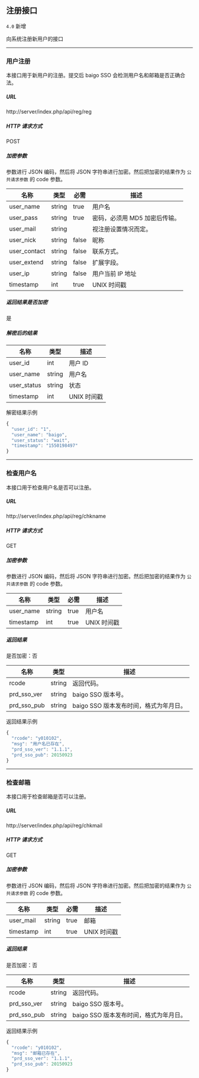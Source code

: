 ## 注册接口

`4.0` 新增

向系统注册新用户的接口

----------

### 用户注册

本接口用于新用户的注册。提交后 baigo SSO 会检测用户名和邮箱是否正确合法。

##### URL

http://server/index.php/api/reg/reg

##### HTTP 请求方式

POST

##### 加密参数

参数进行 JSON 编码，然后将 JSON 字符串进行加密。然后把加密的结果作为 `公共请求参数` 的 code 参数。

| 名称 | 类型 | 必需 | 描述 |
| - | - | - | - |
| user_name | string | true | 用户名 |
| user_pass | string | true | 密码，必须用 MD5 加密后传输。 |
| user_mail | string | | 视注册设置情况而定。|
| user_nick | string | false | 昵称 |
| user_contact | string | false | 联系方式。 |
| user_extend | string | false | 扩展字段。 |
| user_ip | string | false | 用户当前 IP 地址 |
| timestamp | int | true | UNIX 时间戳 |

##### 返回结果是否加密

是

##### 解密后的结果

| 名称 | 类型 | 描述 |
| - | - | - |
| user_id | int | 用户 ID |
| user_name | string | 用户名 |
| user_status | string | 状态 |
| timestamp | int | UNIX 时间戳 |

解密结果示例

``` javascript
{
  "user_id": "1",
  "user_name": "baigo",
  "user_status": "wait",
  "timestamp": "1550198497"
}
```

----------

### 检查用户名

本接口用于检查用户名是否可以注册。

##### URL

http://server/index.php/api/reg/chkname

##### HTTP 请求方式

GET

##### 加密参数

参数进行 JSON 编码，然后将 JSON 字符串进行加密。然后把加密的结果作为 `公共请求参数` 的 code 参数。

| 名称 | 类型 | 必需 | 描述 |
| - | - | - | - |
| user_name | string | true | 用户名 |
| timestamp | int | true | UNIX 时间戳 |

##### 返回结果

是否加密：否

| 名称 | 类型 | 描述 |
| - | - | - |
| rcode | string | 返回代码。 |
| prd_sso_ver | string | baigo SSO 版本号。 |
| prd_sso_pub | string | baigo SSO 版本发布时间，格式为年月日。 |

返回结果示例

``` javascript
{
  "rcode": "y010102",
  "msg": "用户名已存在",
  "prd_sso_ver": "1.1.1",
  "prd_sso_pub": 20150923
}
```

----------

### 检查邮箱

本接口用于检查邮箱是否可以注册。

##### URL

http://server/index.php/api/reg/chkmail

##### HTTP 请求方式

GET

##### 加密参数

参数进行 JSON 编码，然后将 JSON 字符串进行加密。然后把加密的结果作为 `公共请求参数` 的 code 参数。

| 名称 | 类型 | 必需 | 描述 |
| - | - | - | - |
| user_mail | string | true | 邮箱 |
| timestamp | int | true | UNIX 时间戳 |

##### 返回结果

是否加密：否

| 名称 | 类型 | 描述 |
| - | - | - |
| rcode | string | 返回代码。 |
| prd_sso_ver | string | baigo SSO 版本号。 |
| prd_sso_pub | string | baigo SSO 版本发布时间，格式为年月日。 |

返回结果示例

``` javascript
{
  "rcode": "y010102",
  "msg": "邮箱已存在",
  "prd_sso_ver": "1.1.1",
  "prd_sso_pub": 20150923
}
```
